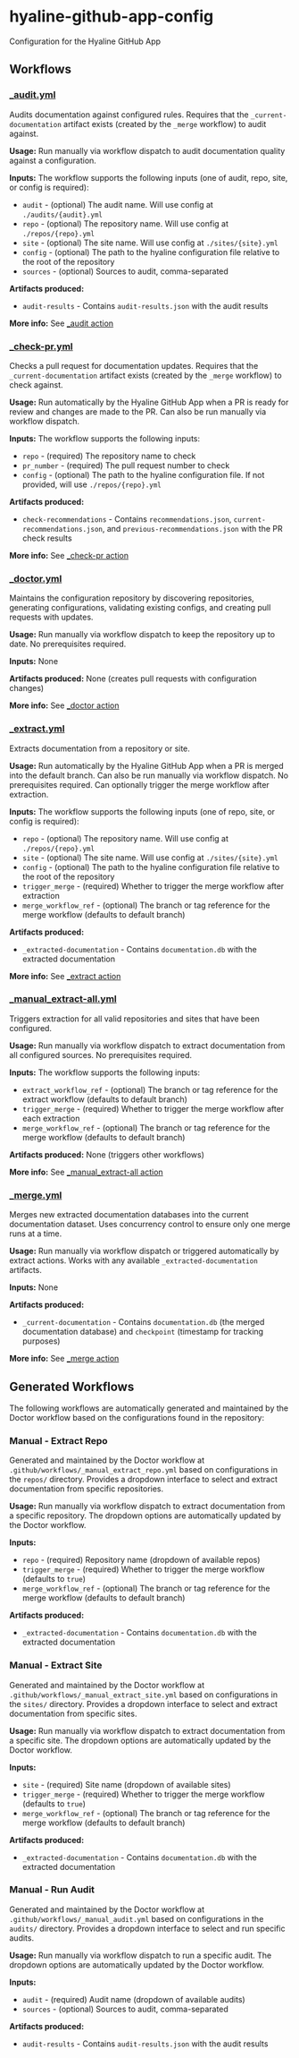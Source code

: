 # hyaline-github-app-config
Configuration for the Hyaline GitHub App

## Workflows

### [_audit.yml](.github/workflows/_audit.yml)
Audits documentation against configured rules. Requires that the `_current-documentation` artifact exists (created by the `_merge` workflow) to audit against.

**Usage:** Run manually via workflow dispatch to audit documentation quality against a configuration.

**Inputs:**
The workflow supports the following inputs (one of audit, repo, site, or config is required):

- `audit` - (optional) The audit name. Will use config at `./audits/{audit}.yml`
- `repo` - (optional) The repository name. Will use config at `./repos/{repo}.yml`
- `site` - (optional) The site name. Will use config at `./sites/{site}.yml`
- `config` - (optional) The path to the hyaline configuration file relative to the root of the repository
- `sources` - (optional) Sources to audit, comma-separated

**Artifacts produced:**
- `audit-results` - Contains `audit-results.json` with the audit results

**More info:** See [_audit action](.github/actions/_audit)

### [_check-pr.yml](.github/workflows/_check-pr.yml)
Checks a pull request for documentation updates. Requires that the `_current-documentation` artifact exists (created by the `_merge` workflow) to check against.

**Usage:** Run automatically by the Hyaline GitHub App when a PR is ready for review and changes are made to the PR. Can also be run manually via workflow dispatch.

**Inputs:**
The workflow supports the following inputs:

- `repo` - (required) The repository name to check
- `pr_number` - (required) The pull request number to check
- `config` - (optional) The path to the hyaline configuration file. If not provided, will use `./repos/{repo}.yml`

**Artifacts produced:**
- `check-recommendations` - Contains `recommendations.json`, `current-recommendations.json`, and `previous-recommendations.json` with the PR check results

**More info:** See [_check-pr action](.github/actions/_check-pr)

### [_doctor.yml](.github/workflows/_doctor.yml)
Maintains the configuration repository by discovering repositories, generating configurations, validating existing configs, and creating pull requests with updates.

**Usage:** Run manually via workflow dispatch to keep the repository up to date. No prerequisites required.

**Inputs:** None

**Artifacts produced:** None (creates pull requests with configuration changes)

**More info:** See [_doctor action](.github/actions/_doctor)

### [_extract.yml](.github/workflows/_extract.yml)
Extracts documentation from a repository or site.

**Usage:** Run automatically by the Hyaline GitHub App when a PR is merged into the default branch. Can also be run manually via workflow dispatch. No prerequisites required. Can optionally trigger the merge workflow after extraction.

**Inputs:**
The workflow supports the following inputs (one of repo, site, or config is required):

- `repo` - (optional) The repository name. Will use config at `./repos/{repo}.yml`
- `site` - (optional) The site name. Will use config at `./sites/{site}.yml`
- `config` - (optional) The path to the hyaline configuration file relative to the root of the repository
- `trigger_merge` - (required) Whether to trigger the merge workflow after extraction
- `merge_workflow_ref` - (optional) The branch or tag reference for the merge workflow (defaults to default branch)

**Artifacts produced:**
- `_extracted-documentation` - Contains `documentation.db` with the extracted documentation

**More info:** See [_extract action](.github/actions/_extract)

### [_manual_extract-all.yml](.github/workflows/_manual_extract-all.yml)
Triggers extraction for all valid repositories and sites that have been configured.

**Usage:** Run manually via workflow dispatch to extract documentation from all configured sources. No prerequisites required.

**Inputs:**
The workflow supports the following inputs:

- `extract_workflow_ref` - (optional) The branch or tag reference for the extract workflow (defaults to default branch)
- `trigger_merge` - (required) Whether to trigger the merge workflow after each extraction
- `merge_workflow_ref` - (optional) The branch or tag reference for the merge workflow (defaults to default branch)

**Artifacts produced:** None (triggers other workflows)

**More info:** See [_manual_extract-all action](.github/actions/_manual_extract-all)

### [_merge.yml](.github/workflows/_merge.yml)
Merges new extracted documentation databases into the current documentation dataset. Uses concurrency control to ensure only one merge runs at a time.

**Usage:** Run manually via workflow dispatch or triggered automatically by extract actions. Works with any available `_extracted-documentation` artifacts.

**Inputs:** None

**Artifacts produced:**
- `_current-documentation` - Contains `documentation.db` (the merged documentation database) and `checkpoint` (timestamp for tracking purposes)

**More info:** See [_merge action](.github/actions/_merge)

## Generated Workflows

The following workflows are automatically generated and maintained by the Doctor workflow based on the configurations found in the repository:

### Manual - Extract Repo
Generated and maintained by the Doctor workflow at `.github/workflows/_manual_extract_repo.yml` based on configurations in the `repos/` directory. Provides a dropdown interface to select and extract documentation from specific repositories.

**Usage:** Run manually via workflow dispatch to extract documentation from a specific repository. The dropdown options are automatically updated by the Doctor workflow.

**Inputs:**
- `repo` - (required) Repository name (dropdown of available repos)
- `trigger_merge` - (required) Whether to trigger the merge workflow (defaults to `true`)
- `merge_workflow_ref` - (optional) The branch or tag reference for the merge workflow (defaults to default branch)

**Artifacts produced:**
- `_extracted-documentation` - Contains `documentation.db` with the extracted documentation

### Manual - Extract Site
Generated and maintained by the Doctor workflow at `.github/workflows/_manual_extract_site.yml` based on configurations in the `sites/` directory. Provides a dropdown interface to select and extract documentation from specific sites.

**Usage:** Run manually via workflow dispatch to extract documentation from a specific site. The dropdown options are automatically updated by the Doctor workflow.

**Inputs:**
- `site` - (required) Site name (dropdown of available sites)
- `trigger_merge` - (required) Whether to trigger the merge workflow (defaults to `true`)
- `merge_workflow_ref` - (optional) The branch or tag reference for the merge workflow (defaults to default branch)

**Artifacts produced:**
- `_extracted-documentation` - Contains `documentation.db` with the extracted documentation

### Manual - Run Audit
Generated and maintained by the Doctor workflow at `.github/workflows/_manual_audit.yml` based on configurations in the `audits/` directory. Provides a dropdown interface to select and run specific audits.

**Usage:** Run manually via workflow dispatch to run a specific audit. The dropdown options are automatically updated by the Doctor workflow.

**Inputs:**
- `audit` - (required) Audit name (dropdown of available audits)
- `sources` - (optional) Sources to audit, comma-separated

**Artifacts produced:**
- `audit-results` - Contains `audit-results.json` with the audit results
